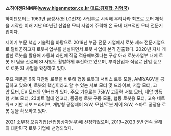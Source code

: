 
**△하이젠RNM㈜(www.higenmotor.co.kr 대표:김재학, 김형국)**

하이젠모터는 1963년 금성사(현 LG전자) 사업부로 시작해 우리나라 최초로 모터 제작을 시작한 이래 지난 60년간 산업용 모터 사업에 주력해 온 국내 대표적인 모터 전문기업이다.  
  
제어기 부문 핵심 기술력을 바탕으로 2018년 부품 전문 기업에서 로봇 제조 전문기업으로 탈바꿈하고자 로봇사업부를 신설하면서 로봇 사업에 본격 진출했다. 2020년 자체 개발한 로봇을 활용해 자동화 라인에 직접 적용해보겠다는 구상 아래 로봇사업부 내에 로봇 SI 팀을 신설해 SI 사업도 활발하게 추진하고 있으며, 뿌리산업과 식음료 산업 등으로 로봇 SI 사업을 확장하고 있다.

주요 제품은 6축 다관절 로봇을 비롯해 협동 로봇과 서비스 로봇 모듈, AMR/AGV을 공급하고 있으며, 로봇의 핵심이라고 할 수 있는 서보 모터 및 드라이브, 저압 모터, 고압 모터, EV 모터와 인버터가 있다. 주요 기술로는 75kW 고출력 서보 모터, 내압 방폭형 서보 모터, 23비트 절대 엔코더, 중공형 로봇 구동 모듈, 협동 로봇용 모터, 고속 네트워크 기반 서보 드라이브, 개방형 공정제어 S/W, 모션/로봇 제어 S/W, 스마트 공장용 로봇 등을 확보하고 있다.

2021 소부장 으뜸기업(산업통상자원부)에 선정되었으며, 2019~2023 5년 연속 올해의 대한민국 로봇 기업에 선정되었다.

